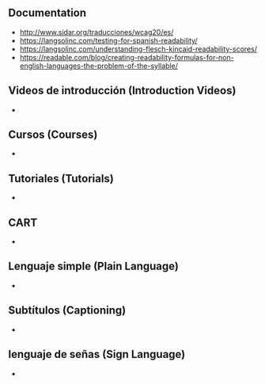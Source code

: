 ## Documentation
* http://www.sidar.org/traducciones/wcag20/es/
* https://langsolinc.com/testing-for-spanish-readability/
* https://langsolinc.com/understanding-flesch-kincaid-readability-scores/
* https://readable.com/blog/creating-readability-formulas-for-non-english-languages-the-problem-of-the-syllable/

## Videos de introducción (Introduction Videos)
* 

## Cursos (Courses)
*

## Tutoriales (Tutorials)
*

## CART
*

## Lenguaje simple (Plain Language)
* 

## Subtítulos (Captioning)
*

## lenguaje de señas (Sign Language)
*
